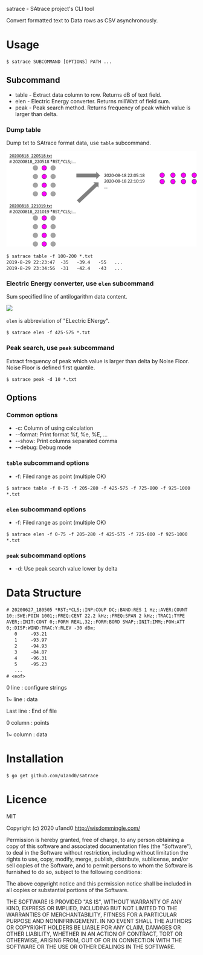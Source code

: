 satrace - SAtrace project's CLI tool

Convert formatted text to Data rows as CSV asynchronously.

# Usage

```
$ satrace SUBCOMMAND [OPTIONS] PATH ...
```

## Subcommand
* table - Extract data column to row. Returns dB of text field.
* elen  - Electric Energy converter. Returns millWatt of field sum.
* peak  - Peak search method. Returns frequency of peak which value is larger than delta.


### Dump table
Dump txt to SAtrace format data, use `table` subcommand.

![tablepng](https://raw.githubusercontent.com/u1and0/satrace/u1and0-patch-1/gosatrace.png)

```
$ satrace table -f 100-200 *.txt
2019-8-29 22:23:47  -35   -39.4   -55   ...
2019-8-29 23:34:56  -31   -42.4   -43   ...
```

### Electric Energy converter, use `elen` subcommand
Sum specified line of antilogarithm data content.

<img src="https://latex.codecogs.com/gif.latex?f(x)=\sum_{i=m}^n10^\frac{x_i}{10}"/>

`elen` is abbreviation of "ELectric ENergy".

```
$ satrace elen -f 425-575 *.txt
```


### Peak search, use `peak` subcommand
Extract frequency of peak which value is larger than delta by Noise Floor.
Noise Floor is defined first quantile.

```
$ satrace peak -d 10 *.txt
```

## Options
### Common options
* -c: Column of using calculation
* --format: Print format %f, %e, %E, ...
* --show: Print columns separated comma
* --debug: Debug mode

### `table` subcommand options
* -f: Filed range as point (multiple OK)

```
$ satrace table -f 0-75 -f 205-280 -f 425-575 -f 725-800 -f 925-1000 *.txt
```



### `elen` subcommand options
* -f: Filed range as point (multiple OK)

```
$ satrace elen -f 0-75 -f 205-280 -f 425-575 -f 725-800 -f 925-1000 *.txt
```


### `peak` subcommand options
* -d: Use peak search value lower by delta


# Data Structure
```
# 20200627_180505 *RST;*CLS;:INP:COUP DC;:BAND:RES 1 Hz;:AVER:COUNT 10;:SWE:POIN 1001;:FREQ:CENT 22.2 kHz;:FREQ:SPAN 2 kHz;:TRAC1:TYPE AVER;:INIT:CONT 0;:FORM REAL,32;:FORM:BORD SWAP;:INIT:IMM;:POW:ATT 0;:DISP:WIND:TRAC:Y:RLEV -30 dBm;
   0     -93.21
   1     -93.97
   2     -94.93
   3     -84.87
   4     -96.31
   5     -95.23
   ...
# <eof>
```

0  line   : configure strings

1~ line   : data

Last line : End of file

0  column : points

1~ column : data


# Installation

```
$ go get github.com/u1and0/satrace
```


# Licence
MIT

Copyright (c) 2020 u1and0
http://wisdommingle.com/

Permission is hereby granted, free of charge, to any person obtaining a
copy of this software and associated documentation files (the
"Software"), to deal in the Software without restriction, including
without limitation the rights to use, copy, modify, merge, publish,
distribute, sublicense, and/or sell copies of the Software, and to
permit persons to whom the Software is furnished to do so, subject to
the following conditions:

The above copyright notice and this permission notice shall be
included in all copies or substantial portions of the Software.

THE SOFTWARE IS PROVIDED "AS IS", WITHOUT WARRANTY OF ANY KIND,
EXPRESS OR IMPLIED, INCLUDING BUT NOT LIMITED TO THE WARRANTIES OF
MERCHANTABILITY, FITNESS FOR A PARTICULAR PURPOSE AND
NONINFRINGEMENT. IN NO EVENT SHALL THE AUTHORS OR COPYRIGHT HOLDERS BE
LIABLE FOR ANY CLAIM, DAMAGES OR OTHER LIABILITY, WHETHER IN AN ACTION
OF CONTRACT, TORT OR OTHERWISE, ARISING FROM, OUT OF OR IN CONNECTION
WITH THE SOFTWARE OR THE USE OR OTHER DEALINGS IN THE SOFTWARE.
